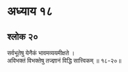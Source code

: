 # अध्याय १८

## श्लोक २०

सर्वभूतेषु येनैकं भावमव्ययमीक्षते ।<br>अविभक्तं विभक्तेषु तज्ज्ञानं विद्धि सात्त्विकम् ॥ १८-२०॥<br><br>

